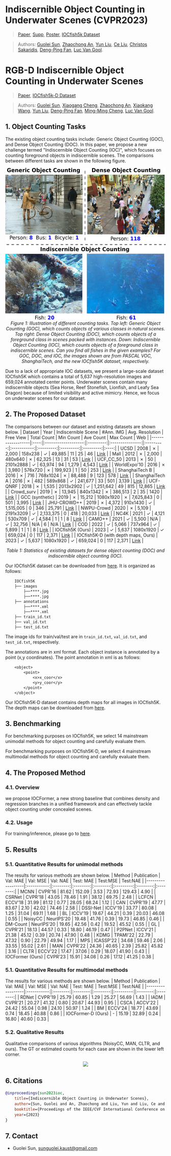 # Indiscernible Object Counting in Underwater Scenes (CVPR2023)
> [Paper](https://openaccess.thecvf.com/content/CVPR2023/papers/Sun_Indiscernible_Object_Counting_in_Underwater_Scenes_CVPR_2023_paper.pdf), [Supp](https://openaccess.thecvf.com/content/CVPR2023/supplemental/Sun_Indiscernible_Object_Counting_CVPR_2023_supplemental.pdf), [Poster](https://docs.google.com/presentation/d/1Fj_lPBqFkZLkmaRHIIWIk-9gi7x0eKUh/edit?usp=sharing&ouid=109860074576125304916&rtpof=true&sd=true), [IOCfish5k Dataset](https://drive.google.com/file/d/1RtlFXjjVoofrFTa87_FYm7wMWN7fwE6r/view?usp=sharing)

> Authors:
> [Guolei Sun](https://guoleisun.github.io/), 
> [Zhaochong An](https://zhaochongan.github.io), 
> [Yun Liu](https://yun-liu.github.io/), 
> [Ce Liu](https://vision.ee.ethz.ch/people-details.MjYzNDA1.TGlzdC8zMjg5LC0xOTcxNDY1MTc4.html), 
> [Christos Sakaridis](https://people.ee.ethz.ch/~csakarid/), 
> [Deng-Ping Fan](https://dengpingfan.github.io/),
> [Luc Van Gool](https://ee.ethz.ch/the-department/faculty/professors/person-detail.OTAyMzM=.TGlzdC80MTEsMTA1ODA0MjU5.html).

# RGB-D Indiscernible Object Counting in Underwater Scenes
> [Paper](https://arxiv.org/pdf/2304.11677), [IOCfish5k-D Dataset](https://drive.google.com/file/d/1JobO82ASLSnyF3bqjiQumiT2D0OXmO1f/view?usp=sharing)

> Authors:
> [Guolei Sun](https://guoleisun.github.io/),
> [Xiaogang Cheng](https://scholar.google.com/citations?user=y6SrwJgAAAAJ&hl=en),
> [Zhaochong An](https://zhaochongan.github.io),
> [Xiaokang Wang](),
> [Yun Liu](https://yun-liu.github.io/),
> [Deng-Ping Fan](https://dengpingfan.github.io/),
> [Ming-Ming Cheng](https://scholar.google.com/citations?user=huWpVyEAAAAJ&hl=en),
> [Luc Van Gool](https://ee.ethz.ch/the-department/faculty/professors/person-detail.OTAyMzM=.TGlzdC80MTEsMTA1ODA0MjU5.html).

## 1. Object Counting Tasks
The existing object counting tasks include: Generic Object Counting (GOC), and Dense Object Counting (DOC). In this paper, we propose a new challenge termed "Indiscernible Object Counting (IOC)", which focuses on counting foreground objects in indiscernible scenes. The comparisons between different tasks are shown in the following figure.
<p align="center">
    <img src="./figs/intro_new.png" width="520" height="475"/> <br />
    <em> 
    Figure 1: Illustration of different counting tasks. Top left: Generic Object Counting (GOC), which counts objects of various classes in natural scenes. Top right: Dense Object Counting (DOC), which counts objects of a foreground class in scenes packed with instances. Down: Indiscernible Object Counting (IOC), which counts objects of a foreground class in indiscernible scenes. Can you find all fishes in the given examples? For GOC, DOC, and IOC, the images shown are from PASCAL VOC, ShanghaiTech, and the new IOCfish5K dataset, respectively.
    </em>
</p>

Due to a lack of appropriate IOC datasets, we present a large-scale dataset IOCfish5K which contains a total of 5,637 high-resolution images and 659,024 annotated center points. Underwater scenes contain many indiscernible objects (Sea Horse, Reef Stonefish, Lionfish, and Leafy Sea Dragon) because of limited visibility and active mimicry. Hence, we focus on underwater scenes for our dataset. 

## 2. The Proposed Dataset
The comparisons between our dataset and existing datasets are shown below.
| Dataset          | Year | Indiscernible Scene | #Ann. IMG | Avg. Resolution | Free View | Total Count | Min Count | Ave Count | Max Count |  Web |
|------------------|:----:|:-------------------:|:---------:|:---------------:|:---------:|:-----------:|:---------:|:---------:|:---------:|:----:|
| UCSD             | 2008 |      &cross;        |   2,000   |     158x238     |  &check;  |    49,885   |     11    |     25    |     46    | [Link](http://www.svcl.ucsd.edu/projects/peoplecnt/) |
| Mall             | 2012 |      &cross;        |   2,000   |     480x640     |  &cross;  |    62,325   |     13    |     31    |     53    | [Link](http://personal.ie.cuhk.edu.hk/~ccloy/downloads_mall_dataset.html) |
| UCF_CC_50        | 2013 |      &cross;        |     50    |    2101x2888    |  &check;  |    63,974   |     94    |   1,279   |   4,543   | [Link](http://crcv.ucf.edu/data/ucf-cc-50/) |
| WorldExpo'10     | 2016 |      &cross;        |   3,980   |     576x720     |  &cross;  |   199,923   |     1     |     50    |    253    | [Link](http://www.ee.cuhk.edu.hk/~xgwang/expo.html) |
| ShanghaiTech B   | 2016 |      &cross;        |    716    |     768x1024    |  &cross;  |    88,488   |     9     |    123    |    578    | [Link](https://github.com/desenzhou/ShanghaiTechDataset) |
| ShanghaiTech A   | 2016 |      &cross;        |    482    |     589x868     |  &check;  |   241,677   |     33    |    501    |   3,139   | [Link](https://github.com/desenzhou/ShanghaiTechDataset) |
| UCF-QNRF         | 2018 |      &cross;        |   1,535   |    2013x2902    |  &check;  |  1,251,642  |     49    |    815    |   12,865  | [Link](https://www.crcv.ucf.edu/data/ucf-qnrf/) |
| Crowd_surv       | 2019 |      &cross;        |   13,945  |     840x1342    |  &cross;  |   386,513   |     2     |     35    |    1420   | [Link](https://ai.baidu.com/broad/introduction) |
| GCC (synthetic)  | 2019 |      &cross;        |   15,212  |    1080x1920    |  &cross;  |  7,625,843  |     0     |    501    |   3,995   | [Link](https://mailnwpueducn-my.sharepoint.com/:f:/g/personal/gjy3035_mail_nwpu_edu_cn/Eo4L82dALJFDvUdy8rBm6B0BuQk6n5akJaN1WUF1BAeKUA?e=ge2cRg) |
| JHU-CROWD++      | 2019 |      &cross;        |   4,372   |     910x1430    |  &check;  |  1,515,005  |     0     |    346    |   25,791  | [Link](http://www.crowd-counting.com/) |
| NWPU-Crowd       | 2020 |      &cross;        |   5,109   |    2191x3209    |  &check;  |  2,133,375  |     0     |    418    |   20,033  | [Link](https://gjy3035.github.io/NWPU-Crowd-Sample-Code/) |
| NC4K             | 2021 |      &check;        |   4,121   |     530x709     |  &check;  |    4,584    |     1     |     1     |     8     | [Link](https://github.com/JingZhang617/COD-Rank-Localize-and-Segment) |
| CAMO++           | 2021 |      &check;        |   5,500   |       N/A       |  &check;  |    32,756   |    N/A    |     6     |    N/A    | [Link](https://sites.google.com/view/ltnghia/research/camo_plus_plus) |
| COD              | 2022 |      &check;        |   5,066   |     737x964     |  &check;  |    5,899    |     1     |     1     |     8     | [Link](https://github.com/DengPingFan/SINet) |
| IOCfish5K (Ours) | 2023 |      &check;        |   5,637   |    1080x1920    |  &check;  |   659,024   |     0     |    117    |   2,371   | [Link](https://github.com/GuoleiSun/Indiscernible-Object-Counting) |
| IOCfish5K-D (with depth maps, Ours) | 2023 |      &check;        |   5,637   |    1080x1920    |  &check;  |   659,024   |     0     |    117    |   2,371   | [Link](https://github.com/GuoleiSun/Indiscernible-Object-Counting) |

<p align="center">
<!--     <img src="./figs/datasets.png"/> <br /> -->
    <em> 
    Table 1: Statistics of existing datasets for dense object counting (DOC) and indiscernible object counting (IOC).
    </em>
</p>

Our IOCfish5K dataset can be downloaded from [here](https://drive.google.com/file/d/1RtlFXjjVoofrFTa87_FYm7wMWN7fwE6r/view?usp=sharing). It is organized as follows:
```
    IOCfish5K
    ├── images
        ├──****.jpg
        ├──****.jpg
    ├── annotations
        ├──****.xml
        ├──****.xml
    ├── train_id.txt
    ├── val_id.txt
    ├── test_id.txt
```
The image ids for train/val/test are in ```train_id.txt```, ```val_id.txt```, and ```test_id.txt```, respectively.
  
The annotations are in xml format. Each object instance is annotated by a point (x,y coordinates). The point annotation in xml is as follows:
```
    <object>
        <point>
            <x>x_coor</x>
            <y>y_coor</y>
        </point>
    </object>
```

Our IOCfish5K-D dataset contains depth maps for all images in IOCfish5K. The depth maps can be downloaded from [here](https://drive.google.com/file/d/1JobO82ASLSnyF3bqjiQumiT2D0OXmO1f/view?usp=sharing).

## 3. Benchmarking

For benchmarking purposes on IOCfish5K, we select 14 mainstream unimodal methods for object counting and carefully evaluate them.

For benchmarking purposes on IOCfish5K-D, we select 4 mainstream multimodal methods for object counting and carefully evaluate them.


## 4. The Proposed Method

### 4.1. Overview
we propose IOCFormer, a new strong baseline that combines density and regression branches in a unified framework and can effectively tackle object counting under concealed scenes.

### 4.2. Usage
For training/inference, please go to [here](https://github.com/GuoleiSun/Indiscernible-Object-Counting/tree/main/IOC).

## 5. Results

### 5.1. Quantitative Results for unimodal methods
The results for various methods are shown below.
| Method           | Publication | Val: MAE | Val: MSE | Val: NAE | Test: MAE | Test:MSE | Test:NAE |
|------------------|:-----------:|:--------:|:--------:|:--------:|:---------:|:--------:|:--------:|
| MCNN             |   CVPR'16   |   81.62  |  152.09  |   3.53   |   72.93   |  129.43  |   4.90   |
| CSRNet           |   CVPR'18   |   43.05  |   78.46  |   1.91   |   38.12   |   69.75  |   2.48   |
| LCFCN            |   ECCV'18   |   31.99  |   81.12  |   0.77   |   28.05   |   68.24  |   1.12   |
| CAN              |   CVPR'19   |   47.77  |   83.67  |   2.10   |   42.02   |   74.46  |   2.58   |
| DSSI-Net         |   ICCV'19   |   33.77  |   80.08  |   1.25   |   31.04   |   69.11  |   1.68   |
| BL               |   ICCV'19   |   19.67  |   44.21  |   0.39   |   20.03   |   46.08  |   0.55   |
| NoisyCC          |  NeurIPS'20 |   19.48  |   41.76  |   0.39   |   19.73   |   46.85  |   0.46   |
| DM-Count         |  NeurIPS'20 |   19.65  |   42.56  |   0.42   |   19.52   |   45.52  |   0.55   |
| GL               |   CVPR'21   |   18.13  |   44.57  |   0.33   |   18.80   |   46.19  |   0.47   |
| P2PNet           |   ICCV'21   |   21.38  |   45.12  |   0.39   |   20.74   |   47.90  |   0.48   |
| KDMG             |   TPAMI'22  |   22.79  |   47.32  |   0.90   |   22.79   |   49.94  |   1.17   |
| MPS              |  ICASSP'22  |   34.68  |   59.46  |   2.06   |   33.55   |   55.02  |   2.61   |
| MAN              |   CVPR'22   |   24.36  |   40.65  |   2.39   |   25.82   |   45.82  |   3.16   |
| CLTR             |   ECCV'22   |   17.47  |   37.06  |   0.29   |   18.07   |   41.90  |   0.43   |
| IOCFormer (Ours) |   CVPR'23   |   15.91  |   34.08  |   0.26   |   17.12   |   41.25  |   0.38   |

### 5.1. Quantitative Results for multimodal methods
The results for various methods are shown below.
| Method           | Publication | Val: MAE | Val: MSE | Val: NAE | Test: MAE | Test:MSE | Test:NAE |
|------------------|:-----------:|:--------:|:--------:|:--------:|:---------:|:--------:|:--------:|
| RDNet            |   CVPR'19   |   25.79  |  60.85  |   1.29   |   25.27   |  56.69  |   1.43   |
| IADM             |   CVPR'21   |   20.27  |  41.32  |   0.80   |   20.67   |  44.93  |   0.95   |
| CSCA             |   ACCV'22   |   24.42  |  55.04  |   0.98   |   24.10   |  50.97  |   1.24   |
| BM               |   ECCV'24   |   18.77  |  43.69  |   0.74   |   18.45   |  40.88  |   0.86   |
| IOCFormer-D (Ours) |   -       |   15.19  |  32.89  |   0.24   |   16.80   |  40.60  |   0.33   |


### 5.2. Qualitative Results
Qualitative comparisons of various algorithms (NoisyCC, MAN, CLTR, and ours). The GT or estimated counts for each case are shown in the lower left corner.
<p align="center">
    <img src="./figs/qual_res.png" /> <br />
</p>

## 6. Citations
```bibtex
@inproceedings{sun2023ioc,
    title={Indiscernible Object Counting in Underwater Scenes},
    author={Sun, Guolei and An, Zhaochong and Liu, Yun and Liu, Ce and Sakaridis, Christos and Fan, Deng-Ping and Van Gool, Luc},
    booktitle={Proceedings of the IEEE/CVF International Conference on Computer Vision and Patern Recognition (CVPR)},
    year={2023}
}
```
## 7. Contact
- Guolei Sun, sunguolei.kaust@gmail.com
